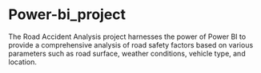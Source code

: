 # Power-bi_project
The Road Accident Analysis project harnesses the power of Power BI to provide a comprehensive analysis of road safety factors based on various parameters such as road surface, weather conditions, vehicle type, and location.
